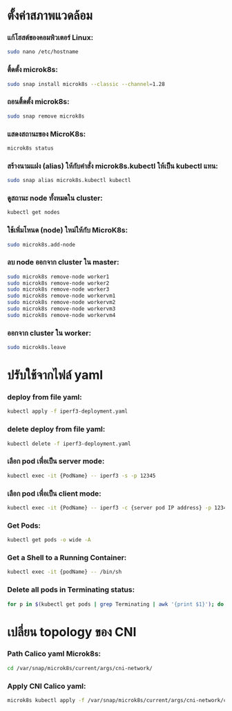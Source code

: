 # ตั้งค่าสภาพแวดล้อม
  ### แก้โฮสต์ของคอมพิวเตอร์ Linux:
  ```sh
  sudo nano /etc/hostname
  ```
  ### ติ้ดตั้ง microk8s:
  ```sh
  sudo snap install microk8s --classic --channel=1.28
  ```
  ### ถอนติ้ดตั้ง microk8s:
  ```sh
  sudo snap remove microk8s
  ```
  ### แสดงสถานะของ MicroK8s:
  ```sh
  microk8s status
  ```
  ### สร้างนามแฝง (alias) ให้กับคำสั่ง microk8s.kubectl ให้เป็น kubectl แทน:
  ```sh
  sudo snap alias microk8s.kubectl kubectl
  ```
  ### ดูสถานะ node ทั้งหมดใน cluster:
  ```sh
  kubectl get nodes
  ```
  ### ใช้เพิ่มโหนด (node) ใหม่ให้กับ MicroK8s:
  ```sh
  sudo microk8s.add-node
  ```
  ### ลบ node ออกจาก cluster ใน master:
  ```sh
  sudo microk8s remove-node worker1
  sudo microk8s remove-node worker2
  sudo microk8s remove-node worker3
  sudo microk8s remove-node workervm1
  sudo microk8s remove-node workervm2
  sudo microk8s remove-node workervm3
  sudo microk8s remove-node workervm4
  ```
  ### ออกจาก cluster ใน worker:
  ```sh
  sudo microk8s.leave
  ```
# ปรับใช้จากไฟล์ yaml
  ### deploy from file yaml:
  ```sh
  kubectl apply -f iperf3-deployment.yaml
  ```
  ### delete deploy from file yaml:
  ```sh
  kubectl delete -f iperf3-deployment.yaml
  ```
  ### เลือก pod เพื่อเป็น server mode:
  ```sh
  kubectl exec -it {PodName} -- iperf3 -s -p 12345
  ```
  ### เลือก pod เพื่อเป็น client mode:
  ```sh
  kubectl exec -it {PodName} -- iperf3 -c {server pod IP address} -p 12345
  ```
  ### Get Pods:
  ```sh
  kubectl get pods -o wide -A
  ```
  ### Get a Shell to a Running Container:
  ```sh
  kubectl exec -it {podName} -- /bin/sh
  ```
  ### Delete all pods in Terminating status:
  ```sh
  for p in $(kubectl get pods | grep Terminating | awk '{print $1}'); do kubectl delete pod $p --grace-period=0 --force;done
  ```
# เปลี่ยน topology ของ CNI
  ### Path Calico yaml Microk8s:
  ```sh
  cd /var/snap/microk8s/current/args/cni-network/
  ```
  ### Apply CNI Calico yaml:
  ```sh
  microk8s kubectl apply -f /var/snap/microk8s/current/args/cni-network/cni.yaml
  ```